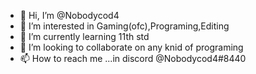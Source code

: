 - 👋 Hi, I’m @Nobodycod4
- 👀 I’m interested in Gaming(ofc),Programing,Editing
- 🌱 I’m currently learning 11th std
- 💞️ I’m looking to collaborate on any knid of programing
- 📫 How to reach me ...in discord @Nobodycod4#8440

<!--- 
Nobodycod4/Nobodycod4 is a ✨ special ✨ repository because its `README.md` (this file) appears on your GitHub profile.
You can click the Preview link to take a look at your changes.
--->
